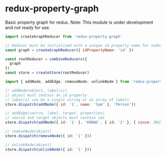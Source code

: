# redux-property-graph
Basic property graph for redux. Note: This module is under development and not ready for use.

```javascript
import createGraphReducer from 'redux-property-graph'

// Reducer must be initialized with a unique id property name for nodes
const graph = createGraphReducer({ idPropertyName: 'id' })

const rootReducer = combineReducers({
  graph
})
const store = createStore(rootReducer)
```


```javascript
import { addNode, addEdge, removeNode, unlinkNode } from 'redux-property-graph'

// addNode(object, label(s))
// object must contain an id property
// label(s) can be a single string or an array of labels
store.dispatch(addNode({ id: '1', name: 'Sam' }, 'Person'))

// addEdge(source, label, target, properties)
// source and target objects must contain ids
store.dispatch(addNode({ id: '1' }, 'KNOWS', { id: '2' }, { since: 2015 }))

// removeNode(object)
store.dispatch(removeNode({ id: '1' }))

// unlinkNode(object)
store.dispatch(unlinkNode({ id: '1' }))
```